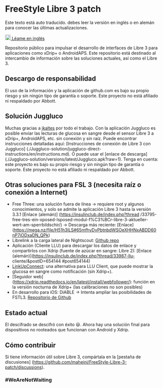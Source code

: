 # FreeStyle Libre 3 patch

Este texto está auto traducido. debes leer la versión en inglés o en alemán para conocer las últimas actualizaciones.

<a href="README.md"><img alt="EN" src="https://user-images.githubusercontent.com/65506676/190852356-073bf576-6e3a-45f3-a658-be1c4a8d7286.png" width="18px" /> Léame en inglés</a>

Repositorio público para impulsar el desarrollo de interfaces de Libre 3 para aplicaciones como xDrip+ o AndroidAPS. Este repositorio está destinado al intercambio de información sobre las soluciones actuales, así como el Libre 3.

## Descargo de responsabilidad

El uso de la información y la aplicación de github.com es bajo su propio riesgo y sin ningún tipo de garantía o soporte. Este proyecto no está afiliado ni respaldado por Abbott.

## Solución Juggluco

Muchas gracias a [jkaltes](http://jkaltes.byethost16.com/) por todo el trabajo. Con la aplicación Juggluco es posible enviar las lecturas de glucosa en sangre desde el sensor Libre 3 a xDrip+, AndroidAPS, etc. sin conexión y sin raíz. Puede encontrar instrucciones detalladas aquí: [Instrucciones de conexión de Libre 3 con Juggluco] (./Juggluco-solution/juggluco-direct-instructions/en/instructions.md). O puede usar el [enlace de descarga] (./Juggluco-solution/versions/latest/Juggluco.apk?raw=1). Tenga en cuenta: este proyecto es bajo su propio riesgo y sin ningún tipo de garantía o soporte. Este proyecto no está afiliado ni respaldado por Abbott.

## Otras soluciones para FSL 3 (necesita raíz o conexión a Internet)

- Free Three: una solución fuera de línea -> requiere root y algunos conocimientos, y solo se admite la aplicación Libre 3 hasta la versión 3.3.1 [Enlace (alemán)] (https://insulinclub.de/index.php?thread /33795-free-tres-ein-xposed-lsposed-modul-f%C3%BCr-libre-3-aktueller-wert-am-sperrbildschir/)
       -> Descarga más reciente: [Enlace] (https://mega.nz/file/H51h3ILS#65mfhvDvPbtnbdWSOeXHHNxABDD60nP7iODxaDN_QPk)
- Librelink a la carga lateral de Nightscout: [Github repo](https://github.com/timoschlueter/nightscout-librelink-up)
- Aplicación (Cliente LLU) para descargar los datos de enlace y compartirlos con Xdrip (fuente de azúcar en sangre: Libre 2): [Enlace (alemán)](https://insulinclub.de/index.php?thread/33987-llu- cliente/&postID=654144 #post654144)
- [LinkUpConnect](https://github.com/cmtjk/LinkUpConnect): una alternativa para LLU Client, que puede mostrar la glucosa en sangre como notificación (sin Xdrip+).
- [Seguidor web] (https://xdrip.readthedocs.io/en/latest/install/webfollower/): función en la versión nocturna de Xdrip+ (las calibraciones no son posibles)
- En desarrollo para iOS: DiABLE -> Intenta ampliar las posibilidades de FSTL3. [Repositorio de Github](https://github.com/gui-dos/DiaBLE)

## Estado actual

El descifrado se descifró con éxito :smiley:. Ahora hay una solución final para dispositivos no rooteados que funcionan con Android y Xdrip.

## Cómo contribuir

Si tiene información útil sobre Libre 3, compártala en la [pestaña de discusiones] (https://github.com/maheini/FreeStyle-Libre-3-patch/discussions).

### #WeAreNotWaiting